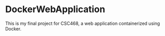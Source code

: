 # DockerWebApplication
This is my final project for CSC468, a web application containerized using Docker. 
